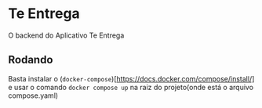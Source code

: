# Te Entrega
O backend do Aplicativo Te Entrega

## Rodando
Basta instalar o (`docker-compose`)[https://docs.docker.com/compose/install/] e usar o comando `docker compose up` na raiz do projeto(onde está o arquivo compose.yaml)
